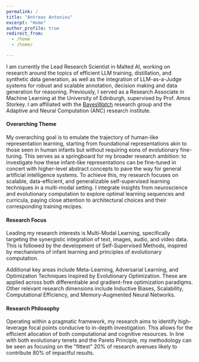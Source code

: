 ```yaml
---
permalink: /
title: "Antreas Antoniou"
excerpt: "Home"
author_profile: true
redirect_from: 
  - /home
  - /home/

---
```



I am currently the Lead Research Scientist in Malted AI, working on research around the topics of efficient LLM training, distillation, and synthetic data generation, as well as the integration of LLM-as-a-Judge systems for robust and scalable annotation, decision making and data generation for reasoning. Previously, I served as a Research Associate in Machine Learning at the University of Edinburgh, supervised by Prof. Amos Storkey. I am affiliated with the [BayesWatch](https://www.bayeswatch.com/) research group and the Adaptive and Neural Computation (ANC) research institute.

#### Overarching Theme

My overarching goal is to emulate the trajectory of human-like representation learning, starting from foundational representations akin to those seen in human infants but without requiring eons of evolutionary fine-tuning. This serves as a springboard for my broader research ambition: to investigate how these infant-like representations can be fine-tuned in concert with higher-level abstract concepts to pave the way for general artificial intelligence systems. To achieve this, my research focuses on scalable, data-efficient, and generalizable self-supervised learning techniques in a multi-modal setting. I integrate insights from neuroscience and evolutionary computation to explore optimal learning sequences and curricula, paying close attention to architectural choices and their corresponding training recipes.

#### Research Focus

Leading my research interests is Multi-Modal Learning, specifically targeting the synergistic integration of text, images, audio, and video data. This is followed by the development of Self-Supervised Methods, inspired by mechanisms of infant learning and principles of evolutionary computation.

Additional key areas include Meta-Learning, Adversarial Learning, and Optimization Techniques Inspired by Evolutionary Optimization. These are applied across both differentiable and gradient-free optimization paradigms. Other relevant research dimensions include Inductive Biases, Scalability, Computational Efficiency, and Memory-Augmented Neural Networks.

#### Research Philosophy

Operating within a pragmatic framework, my research aims to identify high-leverage focal points conducive to in-depth investigation. This allows for the efficient allocation of both computational and cognitive resources. In line with both evolutionary tenets and the Pareto Principle, my methodology can be seen as focusing on the "fittest" 20% of research avenues likely to contribute 80% of impactful results.
